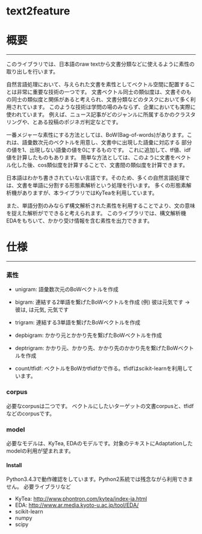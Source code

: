 # text2feature

# 概要
-----

このライブラリでは、日本語のraw textから文書分類などに使えるように素性の取り出しを行います。

自然言語処理において、与えられた文書を素性としてベクトル空間に配置することは非常に重要な技術の一つです。
文書ベクトル同士の類似度は、文書そのもの同士の類似度と関係があると考えられ、文書分類などのタスクにおいて多く利用されています。
このような技術は学問の場のみならず、企業においても実際に使われています。
例えば、ニュース記事がどのジャンルに所属するかのクラスタリングや、とある投稿のポジネガ判定などです。

一番メジャーな素性にする方法としては、BoW(Bag-of-words)があります。これは、語彙数次元のベクトルを用意し、文書中に出現した語彙に対応する
部分の値を1、出現しない語彙の値を0にするものです。
これに追加して、tf値、idf値を計算したものもあります。
簡単な方法としては、このように文書をベクトル化した後、cos類似度を計算することで、文書間の類似度を計算できます。

日本語はわかち書きされていない言語です。そのため、多くの自然言語処理では、文書を単語に分割する形態素解析という処理を行います。
多くの形態素解析機がありますが、本ライブラリではKyTeaを利用しています。

また、単語分割のみならず構文解析された素性を利用することでより、文の意味を捉えた解析がでできると考えられます。
このライブラリでは、構文解析機EDAをもちいて、かかり受け情報を含む素性を出力できます。

# 仕様
----
### 素性
- unigram: 語彙数次元のBoWベクトルを作成
- bigram:  連結する2単語を繋げたBoWベクトルを作成
  (例) 彼は元気です -> 彼は, は元気, 元気です
- trigram: 連結する3単語を繋げたBoWベクトルを作成

- depbigram: かかり元とかかり先を繋げたBoWベクトルを作成
- deptrigram: かかり元、かかり先、かかり先のかかり先を繋げたBoWベクトルを作成

- count/tfidf: ベクトルをBoWかtfidfかで作る。tfidfはscikit-learnを利用しています。

### corpus
必要なcorpusは二つです。
ベクトルにしたいターゲットの文書corpusと、tfidfなどのcorpusです。

### model
必要なモデルは、KyTea, EDAのモデルです。対象のテキストにAdaptationしたmodelの利用が望まれます。

#### Install
Python3.4.3で動作確認をしています。Python2系統では残念ながら利用できません。
必要ライブラリなど
- KyTea: http://www.phontron.com/kytea/index-ja.html
- EDA: http://www.ar.media.kyoto-u.ac.jp/tool/EDA/
- scikit-learn
- numpy
- scipy


